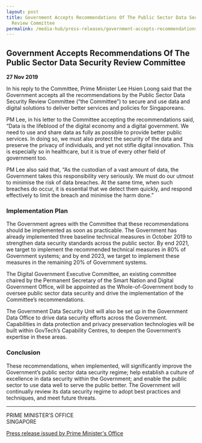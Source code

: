```yaml
---
layout: post
title: Government Accepts Recommendations Of The Public Sector Data Security
  Review Committee
permalink: /media-hub/press-releases/government-accepts-recommendations-of-the-public-sector-data-security-review-committee/
---
```

## Government Accepts Recommendations Of The Public Sector Data Security Review Committee

**27 Nov 2019**

In his reply to the Committee, Prime Minister Lee Hsien Loong said that the Government accepts all the recommendations by the Public Sector Data Security Review Committee (“the Committee”) to secure and use data and digital solutions to deliver better services and policies for Singaporeans.

PM Lee, in his letter to the Committee accepting the recommendations said, “Data is the lifeblood of the digital economy and a digital government. We need to use and share data as fully as possible to provide better public services. In doing so, we must also protect the security of the data and preserve the privacy of individuals, and yet not stifle digital innovation. This is especially so in healthcare, but it is true of every other field of government too.

PM Lee also said that, “As the custodian of a vast amount of data, the Government takes this responsibility very seriously. We must do our utmost to minimise the risk of data breaches. At the same time, when such breaches do occur, it is essential that we detect them quickly, and respond effectively to limit the breach and minimise the harm done.”

### Implementation Plan

The Government agrees with the Committee that these recommendations should be implemented as soon as practicable. The Government has already implemented three baseline technical measures in October 2019 to strengthen data security standards across the public sector. By end 2021, we target to implement the recommended technical measures in 80% of Government systems; and by end 2023, we target to implement these measures in the remaining 20% of Government systems.

The Digital Government Executive Committee, an existing committee chaired by the Permanent Secretary of the Smart Nation and Digital Government Office, will be appointed as the Whole-of-Government body to oversee public sector data security and drive the implementation of the Committee’s recommendations.

The Government Data Security Unit will also be set up in the Government Data Office to drive data security efforts across the Government. Capabilities in data protection and privacy preservation technologies will be built within GovTech’s Capability Centres, to deepen the Government’s expertise in these areas.

### Conclusion

These recommendations, when implemented, will significantly improve the Government’s public sector data security regime; help establish a culture of excellence in data security within the Government; and enable the public sector to use data well to serve the public better. The Government will continually review its data security regime to adopt best practices and techniques, and meet future threats.

---
  
PRIME MINISTER’S OFFICE  
SINGAPORE  

[Press release issued by Prime Minister's Office](https://www.pmo.gov.sg/Newsroom/Govt-Accepts-Recommendations-of-Public-Sector-Data-Security-Review-Committee)